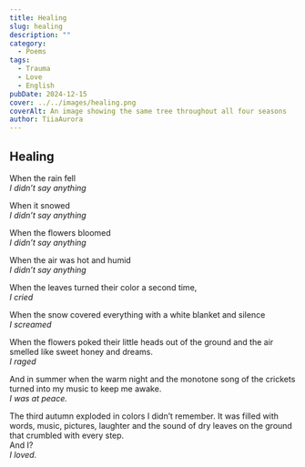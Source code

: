 ```yaml
---
title: Healing
slug: healing
description: ""
category:
  - Poems
tags:
  - Trauma
  - Love
  - English
pubDate: 2024-12-15
cover: ../../images/healing.png
coverAlt: An image showing the same tree throughout all four seasons
author: TiiaAurora
---
```


## Healing

When the rain fell<br/>
_I didn’t say anything_<br/>

When it snowed<br/>
_I didn’t say anything_<br/>

When the flowers bloomed<br/>
_I didn’t say anything_<br/>

When the air was hot and humid<br/>
_I didn’t say anything_<br/>

When the leaves turned their color a second time, <br/>
_I cried_<br/>

When the snow covered everything with a white blanket and silence<br/>
_I screamed_<br/>

When the flowers poked their little heads out of the ground and the air smelled like sweet honey and dreams.<br/>
_I raged_<br/>

And in summer when the warm night and the monotone song of the crickets turned into my music to keep me awake. <br/>
_I was at peace._ <br/>

The third autumn exploded in colors I didn’t remember. It was filled with words, music, pictures, laughter and the sound of dry leaves on the ground that crumbled with every step. <br/>
And I? <br/>
_I loved._ <br/>
<br><br>
